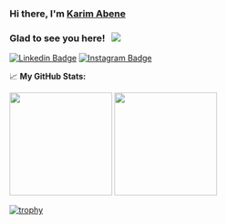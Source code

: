 ### Hi there, I'm <a href="https://www.linkedin.com/in/karim-abene-49909b130/" target="_blank">Karim Abene</a>


### Glad to see you here! &nbsp; ![](https://visitor-badge.glitch.me/badge?page_id=Kabene)
[![Linkedin Badge](https://img.shields.io/badge/-LinkedIn-0e76a8?style=flat-square&logo=Linkedin&logoColor=white)](https://linkedin.com/in/karim-abene-49909b130/)
[![Instagram Badge](https://img.shields.io/badge/-Instagram-e4405f?style=flat-square&logo=Instagram&logoColor=white)](https://instagram.com/abenekarimabene/)

📈 **My GitHub Stats:**

<p>
  <img height="180em" src="https://github-readme-stats.vercel.app/api?username=kabene&theme=onedark&show_icons=true&hide_border=true&&count_private=true&include_all_commits=true" />
  <img height="180em" src="https://github-readme-stats.vercel.app/api/top-langs/?username=kabene&theme=onedark&exclude_repo=KNN-Image-Classification&show_icons=true&hide_border=true&layout=compact&langs_count=8"/>
</p>

[![trophy](https://github-profile-trophy.vercel.app/?username=kabene&theme=onedark)](https://github.com/ryo-ma/github-profile-trophy)
